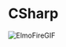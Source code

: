# CSharp

![ElmoFireGIF](https://github.com/user-attachments/assets/aa17761f-f9f5-4d36-8ac5-ccc929e909f5)



